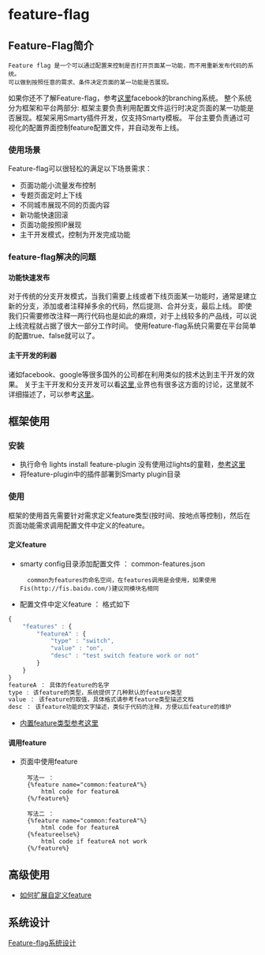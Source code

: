 feature-flag
============

## Feature-Flag简介

    Feature flag 是一个可以通过配置来控制是否打开页面某一功能，而不用重新发布代码的系统。
    可以做到按照任意的需求、条件决定页面的某一功能是否展现。

如果你还不了解Feature-flag，参考[这里](https://secure.phabricator.com/book/phabflavor/article/recommendations_on_branching/)facebook的branching系统。
整个系统分为框架和平台两部分:
框架主要负责利用配置文件运行时决定页面的某一功能是否展现。框架采用Smarty插件开发，仅支持Smarty模板。
平台主要负责通过可视化的配置界面控制feature配置文件，并自动发布上线。

### 使用场景

Feature-flag可以很轻松的满足以下场景需求：

* 页面功能小流量发布控制
* 专题页面定时上下线
* 不同城市展现不同的页面内容
* 新功能快速回滚
* 页面功能按照IP展现
* 主干开发模式，控制为开发完成功能

### feature-flag解决的问题

#### 功能快速发布

对于传统的分支开发模式，当我们需要上线或者下线页面某一功能时，通常是建立新的分支，添加或者注释掉多余的代码，然后提测、合并分支，最后上线。
即使我们只需要修改注释一两行代码也是如此的麻烦，对于上线较多的产品线，可以说上线流程就占据了很大一部分工作时间。
使用feature-flag系统只需要在平台简单的配置true、false就可以了。

#### 主干开发的利器

诸如facebook、google等很多国外的公司都在利用类似的技术达到主干开发的效果。
关于主干开发和分支开发可以看[这里](https://github.com/wangcheng714/feature-flag/blob/master/doc/feature-flags-framework.md#featurebranch-%E7%BC%BA%E7%82%B9),业界也有很多这方面的讨论，这里就不详细描述了，可以参考[这里](http://martinfowler.com/bliki/FeatureToggle.html)。

## 框架使用

### 安装

* 执行命令 lights install feature-plugin  没有使用过lights的童鞋，[参考这里](http://lightjs.duapp.com/)
* 将feature-plugin中的插件部署到Smarty plugin目录

### 使用

框架的使用首先需要针对需求定义feature类型(按时间、按地点等控制)，然后在页面功能需求调用配置文件中定义的feature。

#### 定义feature

* smarty config目录添加配置文件 ： common-features.json

        common为features的命名空间，在features调用是会使用，如果使用Fis(http://fis.baidu.com/)建议同模块名相同

* 配置文件中定义feature ： 格式如下

```javascript
{
    "features" : {
        "featureA" : {
            "type" : "switch",
            "value" : "on",
            "desc" : "test switch feature work or not"
        }
    }
}
featureA ： 具体的feature的名字
type : 该feature的类型，系统提供了几种默认的feature类型
value ： 该feature的取值，具体格式请参考feature类型描述文档
desc ： 该feature功能的文字描述，类似于代码的注释，方便以后feature的维护
```

* [内置feature类型参考这里](./doc/feature-type.md)

#### 调用feature

* 页面中使用feature

        写法一 ：
        {%feature name="common:featureA"%}
            html code for featureA
        {%/feature%}

        写法二 ：
        {%feature name="common:featureA"%}
            html code for featureA
        {%featureelse%}
            html code if featureA not work
        {%/feature%}

## 高级使用

* [如何扩展自定义feature](./doc/feature-extends.md)

## 系统设计

[Feature-flag系统设计](./doc/feature-flags-framework.md)
